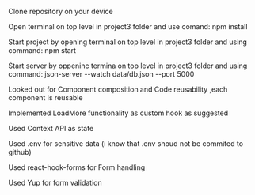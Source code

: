 Clone repository on your device

Open terminal on top level in project3 folder and use comand:  npm install

Start project by opening terminal on top level in project3 folder and using command: npm start

Start server by oppeninc termina on top level in project3 folder and using command: json-server --watch data/db.json --port 5000


Looked out for Component composition and Code reusability ,each component is reusable

Implemented LoadMore functionality as custom hook as suggested

Used Context API as state

Used .env for sensitive data (i know that .env shoud not be commited to github)

Used react-hook-forms for Form handling

Used Yup for form validation
